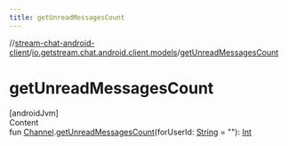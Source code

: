 ```yaml
---
title: getUnreadMessagesCount
---
```

//[stream-chat-android-client](../../index.md)/[io.getstream.chat.android.client.models](index.md)/[getUnreadMessagesCount](getUnreadMessagesCount.md)



# getUnreadMessagesCount  
[androidJvm]  
Content  
fun [Channel](Channel/index.md).[getUnreadMessagesCount](getUnreadMessagesCount.md)(forUserId: [String](https://kotlinlang.org/api/latest/jvm/stdlib/kotlin/-string/index.html) = ""): [Int](https://kotlinlang.org/api/latest/jvm/stdlib/kotlin/-int/index.html)  




